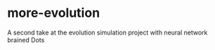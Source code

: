 # more-evolution
 A second take at the evolution simulation project with neural network brained Dots

